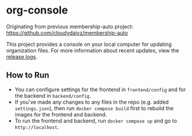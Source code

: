 # org-console
Originating from previous membership-auto project: https://github.com/cloudydaiyz/membership-auto

This project provides a console on your local computer for updating organization files. For more information about recent updates, view the [release logs](UPDATES.md).

## How to Run
+ You can configure settings for the frontend in `frontend/config` and for the backend in `backend/config`.
+ If you've made any changes to any files in the repo (e.g. added `settings.json`), then run `docker compose build` first to rebuild the images for the frontend and backend. 
+ To run the frontend and backend, run `docker compose up` and go to `http://localhost`. 
